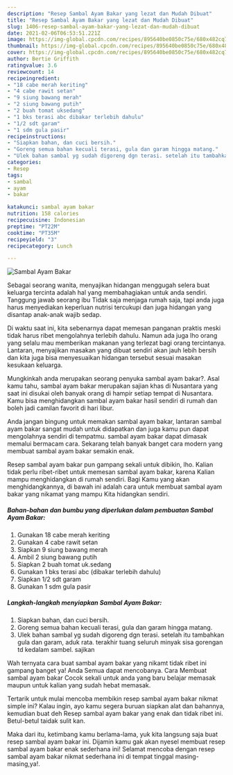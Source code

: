 ```yaml
---
description: "Resep Sambal Ayam Bakar yang lezat dan Mudah Dibuat"
title: "Resep Sambal Ayam Bakar yang lezat dan Mudah Dibuat"
slug: 1406-resep-sambal-ayam-bakar-yang-lezat-dan-mudah-dibuat
date: 2021-02-06T06:53:51.221Z
image: https://img-global.cpcdn.com/recipes/895640be0850c75e/680x482cq70/sambal-ayam-bakar-foto-resep-utama.jpg
thumbnail: https://img-global.cpcdn.com/recipes/895640be0850c75e/680x482cq70/sambal-ayam-bakar-foto-resep-utama.jpg
cover: https://img-global.cpcdn.com/recipes/895640be0850c75e/680x482cq70/sambal-ayam-bakar-foto-resep-utama.jpg
author: Bertie Griffith
ratingvalue: 3.6
reviewcount: 14
recipeingredient:
- "18 cabe merah keriting"
- "4 cabe rawit setan"
- "9 siung bawang merah"
- "2 siung bawang putih"
- "2 buah tomat uksedang"
- "1 bks terasi abc dibakar terlebih dahulu"
- "1/2 sdt garam"
- "1 sdm gula pasir"
recipeinstructions:
- "Siapkan bahan, dan cuci bersih."
- "Goreng semua bahan kecuali terasi, gula dan garam hingga matang."
- "Ulek bahan sambal yg sudah digoreng dgn terasi. setelah itu tambahkan gula dan garam, aduk rata. terakhir tuang seluruh minyak sisa gorengan td kedalam sambel. sajikan"
categories:
- Resep
tags:
- sambal
- ayam
- bakar

katakunci: sambal ayam bakar 
nutrition: 158 calories
recipecuisine: Indonesian
preptime: "PT22M"
cooktime: "PT35M"
recipeyield: "3"
recipecategory: Lunch

---
```



![Sambal Ayam Bakar](https://img-global.cpcdn.com/recipes/895640be0850c75e/680x482cq70/sambal-ayam-bakar-foto-resep-utama.jpg)

Sebagai seorang wanita, menyajikan hidangan menggugah selera buat keluarga tercinta adalah hal yang membahagiakan untuk anda sendiri. Tanggung jawab seorang ibu Tidak saja menjaga rumah saja, tapi anda juga harus menyediakan keperluan nutrisi tercukupi dan juga hidangan yang disantap anak-anak wajib sedap.

Di waktu  saat ini, kita sebenarnya dapat memesan panganan praktis meski tidak harus ribet mengolahnya terlebih dahulu. Namun ada juga lho orang yang selalu mau memberikan makanan yang terlezat bagi orang tercintanya. Lantaran, menyajikan masakan yang dibuat sendiri akan jauh lebih bersih dan kita juga bisa menyesuaikan hidangan tersebut sesuai masakan kesukaan keluarga. 



Mungkinkah anda merupakan seorang penyuka sambal ayam bakar?. Asal kamu tahu, sambal ayam bakar merupakan sajian khas di Nusantara yang saat ini disukai oleh banyak orang di hampir setiap tempat di Nusantara. Kamu bisa menghidangkan sambal ayam bakar hasil sendiri di rumah dan boleh jadi camilan favorit di hari libur.

Anda jangan bingung untuk memakan sambal ayam bakar, lantaran sambal ayam bakar sangat mudah untuk didapatkan dan juga kamu pun dapat mengolahnya sendiri di tempatmu. sambal ayam bakar dapat dimasak memalui bermacam cara. Sekarang telah banyak banget cara modern yang membuat sambal ayam bakar semakin enak.

Resep sambal ayam bakar pun gampang sekali untuk dibikin, lho. Kalian tidak perlu ribet-ribet untuk memesan sambal ayam bakar, karena Kalian mampu menghidangkan di rumah sendiri. Bagi Kamu yang akan menghidangkannya, di bawah ini adalah cara untuk membuat sambal ayam bakar yang nikamat yang mampu Kita hidangkan sendiri.

<!--inarticleads1-->

##### Bahan-bahan dan bumbu yang diperlukan dalam pembuatan Sambal Ayam Bakar:

1. Gunakan 18 cabe merah keriting
1. Gunakan 4 cabe rawit setan
1. Siapkan 9 siung bawang merah
1. Ambil 2 siung bawang putih
1. Siapkan 2 buah tomat uk.sedang
1. Gunakan 1 bks terasi abc (dibakar terlebih dahulu)
1. Siapkan 1/2 sdt garam
1. Gunakan 1 sdm gula pasir




<!--inarticleads2-->

##### Langkah-langkah menyiapkan Sambal Ayam Bakar:

1. Siapkan bahan, dan cuci bersih.
1. Goreng semua bahan kecuali terasi, gula dan garam hingga matang.
1. Ulek bahan sambal yg sudah digoreng dgn terasi. setelah itu tambahkan gula dan garam, aduk rata. terakhir tuang seluruh minyak sisa gorengan td kedalam sambel. sajikan




Wah ternyata cara buat sambal ayam bakar yang nikamt tidak ribet ini gampang banget ya! Anda Semua dapat mencobanya. Cara Membuat sambal ayam bakar Cocok sekali untuk anda yang baru belajar memasak maupun untuk kalian yang sudah hebat memasak.

Tertarik untuk mulai mencoba membikin resep sambal ayam bakar nikmat simple ini? Kalau ingin, ayo kamu segera buruan siapkan alat dan bahannya, kemudian buat deh Resep sambal ayam bakar yang enak dan tidak ribet ini. Betul-betul taidak sulit kan. 

Maka dari itu, ketimbang kamu berlama-lama, yuk kita langsung saja buat resep sambal ayam bakar ini. Dijamin kamu gak akan nyesel membuat resep sambal ayam bakar enak sederhana ini! Selamat mencoba dengan resep sambal ayam bakar nikmat sederhana ini di tempat tinggal masing-masing,ya!.


